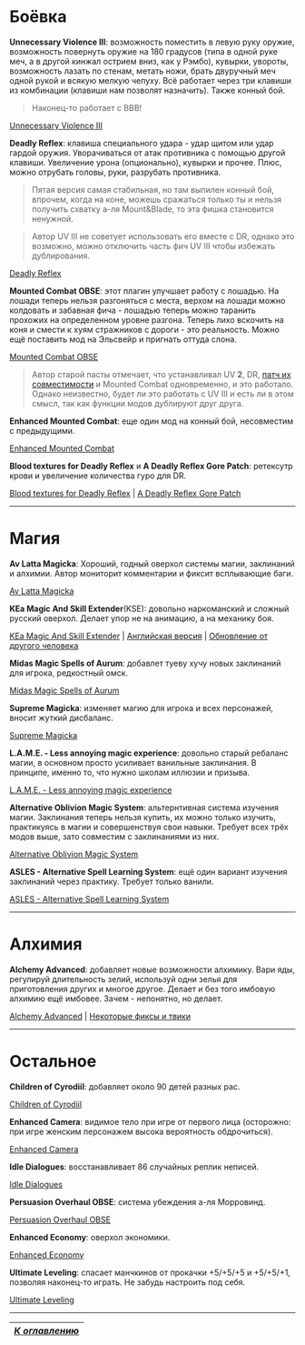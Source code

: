 # Боёвка

**Unnecessary Violence III**: возможность поместить в левую руку оружие, возможность повернуть оружие на 180 градусов (типа в одной руке меч, а в другой кинжал острием вниз, как у Рэмбо), кувырки, увороты, возможность лазать по стенам, метать ножи, брать двуручный меч одной рукой и всякую мелкую чепуху. Всё работает через три клавиши из комбинации (клавиши нам позволят назначить). Также конный бой.

> Наконец-то работает с ВВВ!

[Unnecessary Violence III](http://www.nexusmods.com/oblivion/mods/40310)

**Deadly Reflex**: клавиша специального удара - удар щитом или удар гардой оружия. Уворачиваться от атак противника с помощью другой клавиши. Увеличение урона (опционально), кувырки и прочее. Плюс, можно отрубать головы, руки, разрубать противника.

>Пятая версия самая стабильная, но там выпилен конный бой, впрочем, когда на коне, можешь сражаться только ты и нельзя получить схватку а-ля Mount&Blade, то эта фишка становится ненужной.

>Автор UV III не советует использовать его вместе с DR, однако это возможно, можно отключить часть фич UV III чтобы избежать дублирования.

[Deadly Reflex](http://www.nexusmods.com/oblivion/mods/8273)

**Mounted Combat OBSE**: этот плагин улучшает работу с лошадью. На лошади теперь нельзя разгоняться с места, верхом на лошади можно колдовать и забавная фича - лошадью теперь можно таранить прохожих на определенном уровне разгона. Теперь лихо вскочить на коня и смести к хуям стражников с дороги - это реальность. Можно ещё поставить мод на Эльсвейр и пригнать оттуда слона.

[Mounted Combat OBSE](http://www.nexusmods.com/oblivion/mods/8962/?)

>Автор старой пасты отмечает, что устанавливал UV **2**, DR, [патч их совместимости](https://www.nexusmods.com/oblivion/mods/40336/) и Mounted Combat одновременно, и это работало. Однако неизвестно, будет ли это работать с UV III и есть ли в этом смысл, так как функции модов дублируют друг друга.

**Enhanced Mounted Combat**: еще один мод на конный бой, несовместим с предыдущими.

[Enhanced Mounted Combat](http://www.nexusmods.com/oblivion/mods/46305/?)

**Blood textures for Deadly Reflex** и **A Deadly Reflex Gore Patch**: ретексутр крови и увеличение количества гуро для DR.

[Blood textures for Deadly Reflex](https://www.nexusmods.com/oblivion/mods/32735) | [A Deadly Reflex Gore Patch](https://www.nexusmods.com/oblivion/mods/25588)

-----

# Магия

**Av Latta Magicka**: Хороший, годный оверхол системы магии, заклинаний и алхимии. Автор мониторит комментарии и фиксит всплывающие баги.

[Av Latta Magicka](https://www.nexusmods.com/oblivion/mods/49096)

**KEa Magic And Skill Extender**(KSE): довольно наркоманский и сложный русский оверхол. Делает упор не на анимацию, а на механику боя.

[KEa Magic And Skill Extender](https://www.nexusmods.com/oblivion/mods/7228/) | [Английская версия](http://www.nexusmods.com/oblivion/mods/7627/?) | [Обновление от другого человека](http://modgames.net/load/1/oblivion_gejmplej/1/43-1-0-10219)

**Midas Magic Spells of Aurum**: добавлет туеву хучу новых заклинаний для игрока, редкостный омск.

[Midas Magic Spells of Aurum](http://www.nexusmods.com/oblivion/mods/9562)

**Supreme Magicka**: изменяет магию для игрока и всех персонажей, вносит жуткий дисбаланс.

[Supreme Magicka](http://www.nexusmods.com/oblivion/mods/12466)

**L.A.M.E. - Less annoying magic experience**: довольно старый ребаланс магии, в основном просто усиливает ванильные заклинания. В принципе, именно то, что нужно школам иллюзии и призыва.

[L.A.M.E. - Less annoying magic experience](http://theelderscrolls.info/?go=dlfile&fileid=219)

**Alternative Oblivion Magic System**: альтернтивная система изучения магии. Заклинания теперь нельзя купить, их можно только изучить, практикуясь в магии и совершенствуя свои навыки. Требует всех трёх модов выше, зато совместим с заклинаниями из них.

[Alternative Oblivion Magic System](http://www.nexusmods.com/oblivion/mods/31918/?)

**ASLES - Alternative Spell Learning System**: ещё один вариант изучения заклинаний через практику. Требует только ванили.

[ASLES - Alternative Spell Learning System](http://www.nexusmods.com/oblivion/mods/42742/?)

-----

# Алхимия

**Alchemy Advanced**: добавляет новые возможности алхимику. Вари яды, регулируй длительность зелий, используй одни зелья для приготовления других и многое другое. Делает и без того имбовую алхимию ещё имбовее. Зачем - непонятно, но делает.

[Alchemy Advanced](http://www.nexusmods.com/oblivion/mods/25226/?) | [Некоторые фиксы и твики](http://www.nexusmods.com/oblivion/mods/44925/?)

------

# Остальное

**Children of Cyrodiil**: добавляет около 90 детей разных рас.

[Children of Cyrodiil](http://www.nexusmods.com/oblivion/mods/45948/?)

**Enhanced Camera**: видимое тело при игре от первого лица (осторожно: при игре женским персонажем высока вероятность обдрочиться).

[Enhanced Camera](http://www.nexusmods.com/oblivion/mods/44337/?)

**Idle Dialogues**: восстанавливает 86 случайных реплик неписей.

[Idle Dialogues](http://www.nexusmods.com/oblivion/mods/38466/?)

**Persuasion Overhaul OBSE**: система убеждения а-ля Морровинд.

[Persuasion Overhaul OBSE](http://www.nexusmods.com/oblivion/mods/12367/?)

**Enhanced Economy**: оверхол экономики.

[Enhanced Economy](http://www.nexusmods.com/oblivion/mods/25078/?)

**Ultimate Leveling**: спасает манчкинов от прокачки +5/+5/+5 и +5/+5/+1, позволяя наконец-то играть. Не забудь настроить под себя.

[Ultimate Leveling](https://www.nexusmods.com/oblivion/mods/49134)

------

|[*К оглавлению*](../Оглавление.md)|
|:---:|
